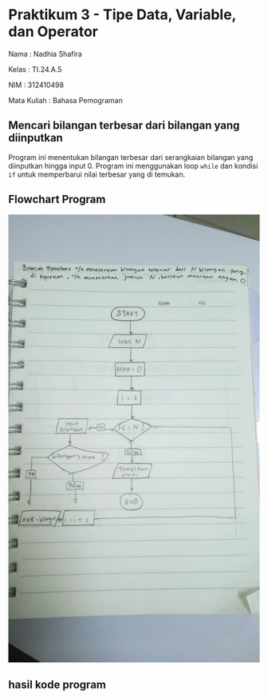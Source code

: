 # Praktikum 3 - Tipe Data, Variable, dan Operator

Nama : Nadhia Shafira

Kelas : TI.24.A.5

NIM : 312410498

Mata Kuliah : Bahasa Pemograman


## Mencari bilangan terbesar dari bilangan yang diinputkan 
Program ini menentukan bilangan terbesar dari serangkaian bilangan yang diinputkan hingga input 0. Program ini menggunakan loop `while` dan kondisi `if` untuk memperbarui nilai terbesar yang di temukan.

## Flowchart Program 
![foto](https://github.com/NadhiaShafira/Flowchart-/blob/0f0f9582875c1568c89e0ddeffebc3b3af5ec342/IMG_20241016_072809_1.jpg)



## hasil kode program 
